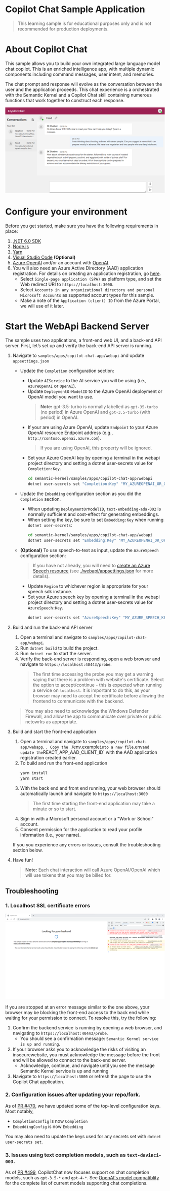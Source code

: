 # Copilot Chat Sample Application
> This learning sample is for educational purposes only and is not recommended for
production deployments.

# About Copilot Chat
This sample allows you to build your own integrated large language model chat copilot.
This is an enriched intelligence app, with multiple dynamic components including 
command messages, user intent, and memories.

The chat prompt and response will evolve as the conversation between the user and the application proceeds. This chat experience is a orchestrated with the Semantic Kernel and a Copilot Chat skill containing 
numerous functions that work together to construct each response.

![UI Sample](images/UI-Sample.png)

# Configure your environment
Before you get started, make sure you have the following requirements in place:

1. [.NET 6.0 SDK](https://dotnet.microsoft.com/en-us/download/dotnet/6.0)
1. [Node.js](https://nodejs.org/en/download)
1. [Yarn](https://classic.yarnpkg.com/lang/en/docs/install)
1. [Visual Studio Code](https://code.visualstudio.com/Download) **(Optional)** 
1. [Azure OpenAI](https://aka.ms/oai/access) and/or an account with [OpenAI](https://platform.openai.com).
1. You will also need an Azure Active Directory (AAD) application registration. 
   For details on creating an application registration, go [here](https://learn.microsoft.com/en-us/azure/active-directory/develop/quickstart-register-app).
    - Select `Single-page application (SPA)` as platform type, and set the Web redirect URI to `https://localhost:3000`.
    - Select `Accounts in any organizational directory and personal Microsoft Accounts` as supported 
       account types for this sample.
    - Make a note of the `Application (client) ID` from the Azure Portal, we will use of it later.

# Start the WebApi Backend Server
The sample uses two applications, a front-end web UI, and a back-end API server.
First, let’s set up and verify the back-end API server is running.

1. Navigate to `samples/apps/copilot-chat-app/webapi` and update `appsettings.json`
   - Update the `Completion` configuration section:
     - Update `AIService` to the AI service you will be using (i.e., `AzureOpenAI` or `OpenAI`).
     - Update `DeploymentOrModelID` to the Azure OpenAI deployment or OpenAI model you want to use. 
       > **Note:** gpt-3.5-turbo is normally labelled as `gpt-35-turbo` (no period) in Azure OpenAI and `gpt-3.5-turbo` (with period) in OpenAI.
     - If your are using Azure OpenAI, update `Endpoint` to your Azure OpenAI resource Endpoint address (e.g.,  
       `http://contoso.openai.azure.com`).
        > If you are using OpenAI, this property will be ignored.
     - Set your Azure OpenAI key by opening a terminal in the webapi project directory and setting
       a dotnet user-secrets value for `Completion:Key`.
       ```bash
       cd semantic-kernel/samples/apps/copilot-chat-app/webapi
       dotnet user-secrets set "Completion:Key" "MY_AZUREOPENAI_OR_OPENAI_KEY"
       ```

   - Update the `Embedding` configuration section as you did the `Completion` section.
     - When updating `DeploymentOrModelID`, `text-embedding-ada-002` is normally sufficient and cost-effect for generating embeddings.
     - When setting the key, be sure to set `Embedding:Key` when running `dotnet user-secrets`: 
       ```bash
       cd semantic-kernel/samples/apps/copilot-chat-app/webapi
       dotnet user-secrets set "Embedding:Key" "MY_AZUREOPENAI_OR_OPENAI_KEY"
       ```

   - **(Optional)** To use speech-to-text as input, update the `AzureSpeech` configuration section:
     > If you have not already, you will need to [create an Azure Speech resource](https://ms.portal.azure.com/#create/Microsoft.CognitiveServicesSpeechServices) (see [./webapi/appsettings.json](webapi/appsettings.json) for more details).
     - Update `Region` to whichever region is appropriate for your speech sdk instance.
     - Set your Azure speech key by opening a terminal in the webapi project directory and setting
       a dotnet user-secrets value for `AzureSpeech:Key`.
       ```bash
       dotnet user-secrets set "AzureSpeech:Key" "MY_AZURE_SPEECH_KEY" 
       ```

1. Build and run the back-end API server
    1. Open a terminal and navigate to `samples/apps/copilot-chat-app/webapi`.
    1. Run `dotnet build` to build the project.
    1. Run `dotnet run` to start the server.
    1. Verify the back-end server is responding, open a web browser and navigate to `https://localhost:40443/probe`.
       > The first time accessing the probe you may get a warning saying that there is a problem with website's certificate. Select the option to accept/continue - this is expected when running a service on `localhost`.
       It is important to do this, as your browser may need to accept the certificate before allowing the frontend to communicate with the backend.

      > You may also need to acknowledge the Windows Defender Firewall, and allow the app to communicate over private or public netowrks as appropriate.
 
1. Build and start the front-end application
   1. Open a terminal and navigate to `samples/apps/copilot-chat-app/webapp`.
      `. Copy the `./env.example` into a new file `.env` and update the `REACT_APP_AAD_CLIENT_ID` with the AAD
       application registration created earlier.
   1. To build and run the front-end application
      ```bash
      yarn install
      yarn start
      ```
   1. With the back end and front end running, your web browser should automatically launch and navigate to `https://localhost:3000`
      > The first time starting the front-end application may take a minute or so to start.
   1. Sign in with a Microsoft personal account or a "Work or School" account. 
   1. Consent permission for the application to read your profile information (i.e., your name).
    
    If you you experience any errors or issues, consult the troubleshooting section below.

1. Have fun! 
   > **Note:** Each chat interaction will call Azure OpenAI/OpenAI which will use tokens that you may be billed for.

## Troubleshooting
### 1. Localhost SSL certificate errors
![](images/Cert-Issue.png)

If you are stopped at an error message similar to the one above, your browser may be blocking the front-end access 
to the back end while waiting for your permission to connect. To resolve this, try the following:

1. Confirm the backend service is running by opening a web browser, and navigating to `https://localhost:40443/probe`.
   - You should see a confirmation message: `Semantic Kernel service is up and running`.
1. If your browser asks you to acknowledge the risks of visiting an insecurewebsite, you must acknowledge the 
   message before the front end will be allowed to connect to the back-end server. 
   - Acknowledge, continue, and navigate until you see the message Semantic Kernel service is up and running
1. Navigate to `https://localhost:3000` or refresh the page to use the Copilot Chat application.

### 2. Configuration issues after updating your repo/fork.
As of [PR #470](https://github.com/microsoft/semantic-kernel/pull/470), we have updated some of the top-level
configuration keys. Most notably, 
  - `CompletionConfig` is now `Completion` 
  - `EmbeddingConfig` is now `Embedding`
  
You may also need to update the keys used for any secrets set with `dotnet user-secrets set`. 

### 3. Issues using text completion models, such as `text-davinci-003`.
As of [PR #499](https://github.com/microsoft/semantic-kernel/pull/499), CopilotChat now focuses support on chat completion models, such as `gpt-3.5-*` and `gpt-4-*`.
See [OpenAI's model compatiblity](https://platform.openai.com/docs/models/model-endpoint-compatibility) for
the complete list of current models supporting chat completions.

